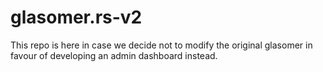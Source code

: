 # glasomer.rs-v2
This repo is here in case we decide not to modify the original glasomer in favour of developing an admin dashboard instead.
